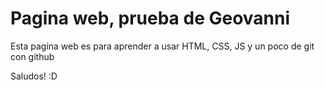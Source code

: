 # Pagina web, prueba de Geovanni

Esta pagina web es para aprender a usar HTML, CSS, JS y un poco de git con github

Saludos! :D